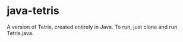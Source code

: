 # java-tetris
A version of Tetris, created entirely in Java.
To run, just clone and run Tetris.java.
